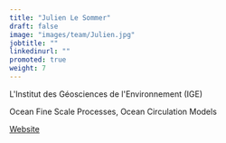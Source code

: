 ```yaml
---
title: "Julien Le Sommer"
draft: false
image: "images/team/Julien.jpg"
jobtitle: ""
linkedinurl: ""
promoted: true
weight: 7
---
```


L'Institut des Géosciences de l'Environnement (IGE)

Ocean Fine Scale Processes, Ocean Circulation Models

[Website](https://lesommer.github.io/)
